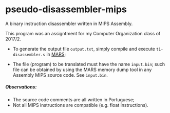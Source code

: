 # pseudo-disassembler-mips
A binary instruction disassembler written in MIPS Assembly.

This program was an assigntment for my Computer Organization class of 2017/2.

* To generate the output file ```output.txt```, simply compile and execute 
  ```t1-disassembler.s``` in [MARS](http://courses.missouristate.edu/KenVollmar/mars/);

* The file (program) to be translated must have the name ```input.bin```; 
  such file can be obtained by using the MARS memory dump tool in 
  any Assembly MIPS source code. See ```input.bin```.

##### Observations: 
* The source code comments are all written in Portuguese;
* Not all MIPS instructions are compatible (e.g. float instructions).
